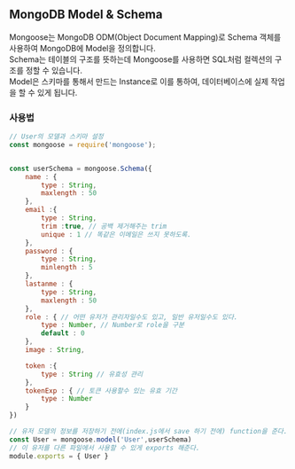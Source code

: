 ## MongoDB Model & Schema

Mongoose는 MongoDB ODM(Object Document Mapping)로 Schema 객체를 사용하여 MongoDB에 Model을 정의합니다. <br>
Schema는 테이블의 구조를 뜻하는데 Mongoose를 사용하면 SQL처럼 컬렉션의 구조를 정할 수 있습니다. <br>
Model은 스키마를 통해서 만드는 Instance로 이를 통하여, 데이터베이스에 실제 작업을 할 수 있게 됩니다. <br>

### 사용법

```js
// User의 모델과 스키마 설정
const mongoose = require('mongoose');


const userSchema = mongoose.Schema({
    name : {
        type : String,
        maxlength : 50
    },
    email :{
        type : String,
        trim :true, // 공백 제거해주는 trim
        unique : 1 // 똑같은 이메일은 쓰지 못하도록.
    },
    password : {
        type : String,
        minlength : 5
    },
    lastanme : {
        type : String,
        maxlength : 50
    },
    role : { // 어떤 유저가 관리자일수도 있고, 일반 유저일수도 있다.
        type : Number, // Number로 role을 구분
        default : 0
    },
    image : String,

    token :{
        type : String // 유효성 관리
    },
    tokenExp : { // 토큰 사용할수 있는 유효 기간
        type : Number
    }
})

// 유저 모델의 정보를 저장하기 전에(index.js에서 save 하기 전에) function을 준다.
const User = mongoose.model('User',userSchema)
// 이 유저를 다른 파일에서 사용할 수 있게 exports 해준다.
module.exports = { User }


```
